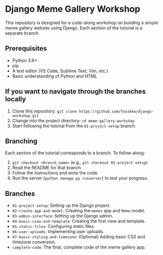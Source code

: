# Django Meme Gallery Workshop

This repository is designed for a code-along workshop on building a simple meme gallery website using Django.  Each section of the tutorial is a separate branch.

## Prerequisites

*   Python 3.6+
*   pip
*   A text editor (VS Code, Sublime Text, Vim, etc.)
*   Basic understanding of Python and HTML

## If you want to navigate through the branches locally

1. Clone this repository: `git clone https://github.com/fosskkw/django-workshop.git`
2. Change into the project directory: `cd meme-gallery-workshop`
3. Start following the tutorial from the `01-project-setup` branch.

## Branching

Each section of the tutorial corresponds to a branch.  To follow along:

1.  `git checkout <branch_name>` (e.g., `git checkout 01-project-setup`)
2.  Read the README for that branch.
3.  Follow the instructions and write the code.
4.  Run the server (`python manage.py runserver`) to test your progress.

## Branches

*   `01-project-setup`: Setting up the Django project.
*   `02-create-app-and-model`: Creating the `memes` app and `Meme` model.
*   `03-admin-interface`: Setting up the Django admin.
*   `04-basic-view-and-template`: Creating the first view and template.
*   `05-static-files`: Configuring static files.
*   `06-user-uploads`: Implementing user uploads.
*   `07-basic-styling-and-timezone`: (Optional) Adding basic CSS and timezone conversion.
*   `complete-code`: The final, complete code of the meme gallery app.

